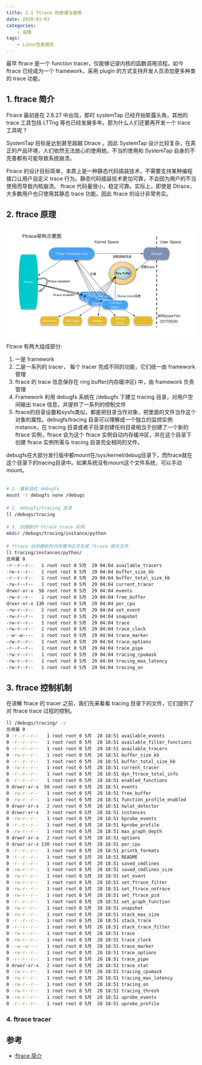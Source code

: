 ```yaml
---
title: 2.1 ftrace 的原理与使用
date: 2020-01-03
categories:
    - 运维
tags:
    - Linux性能调优
---
```


最早 ftrace 是一个 function tracer，仅能够记录内核的函数调用流程。如今 ftrace 已经成为一个 framework，采用 plugin 的方式支持开发人员添加更多种类的 trace 功能。

<!-- more -->

## 1. ftrace 简介

Ftrace 最初是在 2.6.27 中出现，那时 systemTap 已经开始崭露头角，其他的 trace 工具包括 LTTng 等也已经发展多年。那为什么人们还要再开发一个 trace 工具呢？

SystemTap 目标是达到甚至超越 Dtrace 。因此 SystemTap 设计比较复杂，在真正的产品环境，人们依然无法放心的使用她。不当的使用和 SystemTap 自身的不完善都有可能导致系统崩溃。

Ftrace 的设计目标简单，本质上是一种静态代码插装技术，不需要支持某种编程接口让用户自定义 trace 行为。静态代码插装技术更加可靠，不会因为用户的不当使用而导致内核崩溃。 ftrace 代码量很小，稳定可靠。实际上，即使是 Dtrace，大多数用户也只使用其静态 trace 功能。因此 ftrace 的设计非常务实。

## 2. ftrace 原理

![ftrace_arch](/images/linux_pf/ftrace_arch.png)
Ftrace 有两大组成部分:

1. 一是 framework
2. 二是一系列的 tracer， 每个 tracer 完成不同的功能，它们统一由 framework 管理
3. ftrace 的 trace 信息保存在 ring buffer(内存缓冲区) 中，由 framework 负责管理
4. Framework 利用 debugfs 系统在 /debugfs 下建立 tracing 目录，对用户空间输出 trace 信息，并提供了一系列的控制文件
5. ftrace的目录设置和sysfs类似，都是把目录当作对象，把里面的文件当作这个对象的属性。debugfs/tracing 目录可以理解成一个独立的监控实例 instance，在 tracing 目录或者子目录创建任何目录相当于创建了一个新的 ftrace 实例，ftrace 会为这个 ftrace 实例自动内存缓冲区，并在这个目录下创建 ftrace 实例所需与 tracing 目录完全相同的文件。  

debugfs在大部分发行版中都mount在/sys/kernel/debug目录下，而ftrace就在这个目录下的tracing目录中。如果系统没有mount这个文件系统，可以手动 mount。

```bash

# 1. 重新挂在 debugfs  
mount -t debugfs none /debugs

# 2. debugfs/tracing 目录
ll /debugs/tracing

# 3. 创建新的 ftrace trace 实例
mkdir /debugs/tracing/instance/python

# ftrace 会创建新的内存缓冲区并生成 ftrace 相关文件
ll tracing/instances/python/
总用量 0
-r--r--r--   1 root root 0 5月  29 04:04 available_tracers
-rw-r--r--   1 root root 0 5月  29 04:04 buffer_size_kb
-r--r--r--   1 root root 0 5月  29 04:04 buffer_total_size_kb
-rw-r--r--   1 root root 0 5月  29 04:04 current_tracer
drwxr-xr-x  58 root root 0 5月  29 04:04 events
-rw-r--r--   1 root root 0 5月  29 04:04 free_buffer
drwxr-xr-x 130 root root 0 5月  29 04:04 per_cpu
-rw-r--r--   1 root root 0 5月  29 04:04 set_event
-rw-r--r--   1 root root 0 5月  29 04:04 snapshot
-rw-r--r--   1 root root 0 5月  29 04:04 trace
-rw-r--r--   1 root root 0 5月  29 04:04 trace_clock
--w--w----   1 root root 0 5月  29 04:04 trace_marker
-rw-r--r--   1 root root 0 5月  29 04:04 trace_options
-r--r--r--   1 root root 0 5月  29 04:04 trace_pipe
-rw-r--r--   1 root root 0 5月  29 04:04 tracing_cpumask
-rw-r--r--   1 root root 0 5月  29 04:04 tracing_max_latency
-rw-r--r--   1 root root 0 5月  29 04:04 tracing_on

```

## 3. ftrace 控制机制

在讲解 ftrace 的 tracer 之前，我们先来看看 tracing 目录下的文件，它们提供了对 ftrace trace 过程的控制。

```bash
ll /debugs/tracing/ -s
总用量 0
0 -r--r--r--   1 root root 0 5月  28 18:51 available_events
0 -r--r--r--   1 root root 0 5月  28 18:51 available_filter_functions
0 -r--r--r--   1 root root 0 5月  28 18:51 available_tracers
0 -rw-r--r--   1 root root 0 5月  28 18:51 buffer_size_kb
0 -r--r--r--   1 root root 0 5月  28 18:51 buffer_total_size_kb
0 -rw-r--r--   1 root root 0 5月  28 18:51 current_tracer
0 -r--r--r--   1 root root 0 5月  28 18:51 dyn_ftrace_total_info
0 -r--r--r--   1 root root 0 5月  28 18:51 enabled_functions
0 drwxr-xr-x  58 root root 0 5月  28 18:51 events
0 -rw-r--r--   1 root root 0 5月  28 18:51 free_buffer
0 -rw-r--r--   1 root root 0 5月  28 18:51 function_profile_enabled
0 drwxr-xr-x   2 root root 0 5月  28 18:51 hwlat_detector
0 drwxr-xr-x   3 root root 0 5月  28 18:51 instances
0 -rw-r--r--   1 root root 0 5月  28 18:51 kprobe_events
0 -r--r--r--   1 root root 0 5月  28 18:51 kprobe_profile
0 -rw-r--r--   1 root root 0 5月  28 18:51 max_graph_depth
0 drwxr-xr-x   2 root root 0 5月  28 18:51 options
0 drwxr-xr-x 130 root root 0 5月  28 18:51 per_cpu
0 -r--r--r--   1 root root 0 5月  28 18:51 printk_formats
0 -r--r--r--   1 root root 0 5月  28 18:51 README
0 -r--r--r--   1 root root 0 5月  28 18:51 saved_cmdlines
0 -rw-r--r--   1 root root 0 5月  28 18:51 saved_cmdlines_size
0 -rw-r--r--   1 root root 0 5月  28 18:51 set_event
0 -rw-r--r--   1 root root 0 5月  28 18:51 set_ftrace_filter
0 -rw-r--r--   1 root root 0 5月  28 18:51 set_ftrace_notrace
0 -rw-r--r--   1 root root 0 5月  28 18:51 set_ftrace_pid
0 -r--r--r--   1 root root 0 5月  28 18:51 set_graph_function
0 -rw-r--r--   1 root root 0 5月  28 18:51 snapshot
0 -rw-r--r--   1 root root 0 5月  28 18:51 stack_max_size
0 -r--r--r--   1 root root 0 5月  28 18:51 stack_trace
0 -r--r--r--   1 root root 0 5月  28 18:51 stack_trace_filter
0 -rw-r--r--   1 root root 0 5月  28 18:51 trace
0 -rw-r--r--   1 root root 0 5月  28 18:51 trace_clock
0 --w--w----   1 root root 0 5月  28 18:51 trace_marker
0 -rw-r--r--   1 root root 0 5月  28 18:51 trace_options
0 -r--r--r--   1 root root 0 5月  28 18:51 trace_pipe
0 drwxr-xr-x   2 root root 0 5月  28 18:51 trace_stat
0 -rw-r--r--   1 root root 0 5月  28 18:51 tracing_cpumask
0 -rw-r--r--   1 root root 0 5月  28 18:51 tracing_max_latency
0 -rw-r--r--   1 root root 0 5月  28 18:51 tracing_on
0 -rw-r--r--   1 root root 0 5月  28 18:51 tracing_thresh
0 -rw-r--r--   1 root root 0 5月  28 18:51 uprobe_events
0 -r--r--r--   1 root root 0 5月  28 18:51 uprobe_profile

```

### 4. ftrace tracer

## 参考

- [ftrace 简介](https://www.ibm.com/developerworks/cn/linux/l-cn-ftrace/index.html)